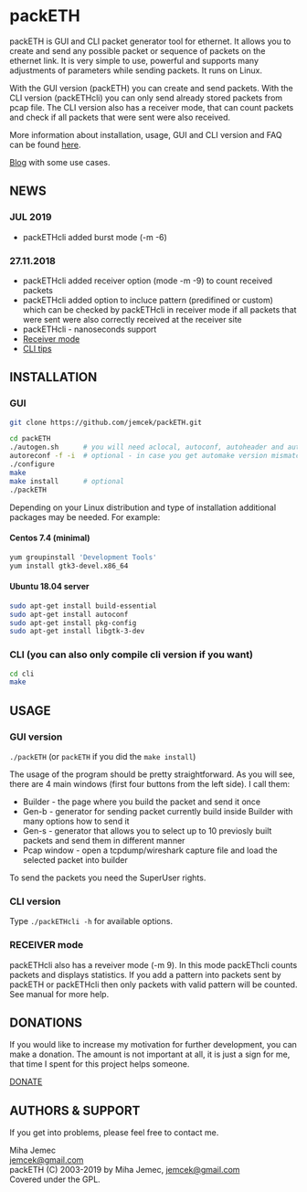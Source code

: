 # packETH  

packETH is GUI and CLI packet generator tool for ethernet. It allows you to create and send any possible packet or sequence of packets on the ethernet link. It is very simple to use, powerful and supports many adjustments of parameters while sending packets. It runs on Linux.  

With the GUI version (packETH) you can create and send packets. With the CLI version (packETHcli) you can only send already stored packets from pcap file. The CLI version also has a receiver mode, that can count packets and check if all packets that were sent were also received.

More information about installation, usage, GUI and CLI version and FAQ can be found [here](https://packeth.sourceforge.net/packeth/Home.html).

[Blog](https://packeth.wordpress.com) with some use cases.

## NEWS

### JUL 2019  

- packETHcli added burst mode (-m -6)

### 27.11.2018

- packETHcli added receiver option (mode -m -9) to count received packets
- packETHcli added option to incluce pattern (predifined or custom) which can be checked by packETHcli in receiver mode if all packets that were sent were also correctly received at the receiver site
- packETHcli - nanoseconds support
- [Receiver mode](https://packeth.wordpress.com/2018/12/05/reciver-mode-check-for-dropped-packets/)
- [CLI tips](https://packeth.wordpress.com/2018/11/12/packethcli-some-practical-tips-1/)

## INSTALLATION  

### GUI  

```sh
git clone https://github.com/jemcek/packETH.git

cd packETH  
./autogen.sh      # you will need aclocal, autoconf, autoheader and automake installed to run this
autoreconf -f -i  # optional - in case you get automake version mismatch, missing files etc...
./configure  
make  
make install      # optional
./packETH
```

Depending on your Linux distribution and type of installation additional packages may be needed. For example:

#### Centos 7.4 (minimal)

```sh
yum groupinstall 'Development Tools'  
yum install gtk3-devel.x86_64  
```

#### Ubuntu 18.04 server

```sh
sudo apt-get install build-essential  
sudo apt-get install autoconf  
sudo apt-get install pkg-config  
sudo apt-get install libgtk-3-dev
```

### CLI (you can also only compile cli version if you want)

```sh
cd cli  
make  
```

## USAGE  

### GUI version

`./packETH` (or `packETH` if you did the `make install`)

The usage of the program should be pretty straightforward. As you will see, there are 4 main windows (first four buttons from the left side). I call them:

- Builder - the page where you build the packet and send it once  
- Gen-b - generator for sending packet currently build inside Builder with many options how to send it  
- Gen-s - generator that allows you to select up to 10 previosly built packets and send them in different manner  
- Pcap window - open a tcpdump/wireshark capture file and load the selected packet into builder  

To send the packets you need the SuperUser rights.  

### CLI version  

Type `./packETHcli -h` for available options.

### RECEIVER mode  

packETHcli also has a reveiver mode (-m 9). In this mode packEThcli counts packets and displays statistics. If you add a pattern into packets sent by packETH or packETHcli then only packets with valid pattern will be counted. See manual for more help.  

## DONATIONS

If you would like to increase my motivation for further development, you can make a donation.
The amount is not important at all, it is just a sign for me, that time I spent for this project helps someone.

[DONATE](https://www.paypal.com/donate/?token=BHZTfBAMBs5OPJB8ab3dF7sR25aftV-rsqcPH4uipHAUMgFaHWHm2ej4J_T_2TCIt6qHjWymXfvQWKRI&locale.x=SI)

## AUTHORS & SUPPORT  

If you get into problems, please feel free to contact me.

Miha Jemec  
<jemcek@gmail.com>  
packETH (C) 2003-2019 by Miha Jemec, <jemcek@gmail.com>  
Covered under the GPL.  
